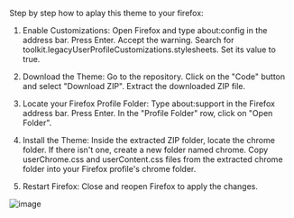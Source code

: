 Step by step how to aplay this theme to your firefox:

1.    Enable Customizations:
        Open Firefox and type about:config in the address bar.
        Press Enter.
        Accept the warning.
        Search for toolkit.legacyUserProfileCustomizations.stylesheets.
        Set its value to true.

2.    Download the Theme:
        Go to the repository.
        Click on the "Code" button and select "Download ZIP".
        Extract the downloaded ZIP file.

3.    Locate your Firefox Profile Folder:
        Type about:support in the Firefox address bar.
        Press Enter.
        In the "Profile Folder" row, click on "Open Folder".

4.    Install the Theme:
        Inside the extracted ZIP folder, locate the chrome folder.
        If there isn't one, create a new folder named chrome.
        Copy userChrome.css and userContent.css files from the extracted chrome folder into your Firefox profile's chrome folder.

5.    Restart Firefox:
        Close and reopen Firefox to apply the changes.

![image](https://github.com/marti-georgiev/FireFoxTheme/assets/114106736/22252af5-c898-4ee1-9662-188e666fe7e8)
